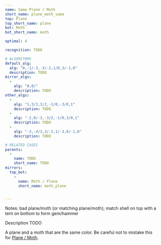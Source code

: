 ```yaml
---
name: Same Plane / Moth
short_name: plane_moth_same
top: Plane
top_short_name: plane
bot: Moth
bot_short_name: moth

optimal: 4

recognition: TODO

# ALGORITHMS
default_alg:
  alg: "0,-1/-3,-3/-2,1/0,3/-1,0"
  description: TODO
mirror_algs:
  -
    alg: "0,0/"
    description: TODO
other_algs:
  -
    alg: "1,3/3,3/2,-1/0,-3/0,1"
    description: TODO
  -
    alg: "-2,0/-3,-3/2,-1/0,3/0,1"
    description: TODO
  -
    alg: "-3,-4/3,3/-2,1/-3,0/-1,0"
    description: TODO

# RELATED CASES
parents:
  -
    name: TODO
    short_name: TODO
mirrors:
  top_bot:
    -
      name: Moth / Plane
      short_name: moth_plane


---
```


Notes: bad plane/moth (or matching plane/moth); match shell on top with a tent on bottom to form gem/hammer

Description TODO

A plane and a moth that are the same color.  Be careful not to mistake this for [Plane / Moth](plane_moth).
